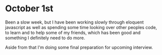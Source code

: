 # October 1st

Been a slow week, but I have been working slowly through eloquent javascript as well as spending some time looking over other peoples code, to learn and to help some of my friends, which has been good and something I definitely need to do more.

Aside from that I'm doing some final preparation for upcoming interview.
